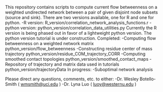 This repository contains scripts to compute current flow betweenness
on a weighted undirected network between a pair of given disjoint
node subsets (source and sink).
There are two versions available, one for R and one for python.
	-R version: R_version/correlation_network_analysis_functions.r
	-python version: python_version/correlation_data_utilities.py
Currently the R version is being phased out in favor of a lightweight
python version.
The python version tutorial is under construction.
Completed:
-Computing flow betweenness on a weighted network matrix
	python_version/flow_betweenness
-Constructing residue center of mass trajectory
	python_version/residue_COM_trajectory_CORR
-Computing smoothed contact topologies
	python_version/smoothed_contact_maps
-Repository of trajectory and matrix data used in tutorials
	python_version/trajectoryData
In progress:
-Suboptimal network analysis

Please direct any questions, comments, etc. to either:
-Dr. Wesley Botello-Smith ( wmsmith@uci.edu )
-Dr. Lyna Luo ( luoy@westernu.edu )
